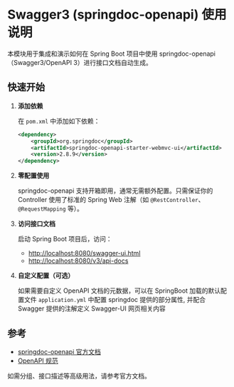 # Swagger3 (springdoc-openapi) 使用说明

本模块用于集成和演示如何在 Spring Boot 项目中使用 springdoc-openapi（Swagger3/OpenAPI 3）进行接口文档自动生成。

## 快速开始

1. **添加依赖**

    在 `pom.xml` 中添加如下依赖：

    ```xml
    <dependency>
        <groupId>org.springdoc</groupId>
        <artifactId>springdoc-openapi-starter-webmvc-ui</artifactId>
        <version>2.8.9</version>
    </dependency>
    ```

2. **零配置使用**

    springdoc-openapi 支持开箱即用，通常无需额外配置。只需保证你的 Controller 使用了标准的 Spring Web 注解（如 `@RestController`、`@RequestMapping` 等）。

3. **访问接口文档**

    启动 Spring Boot 项目后，访问：

    - [http://localhost:8080/swagger-ui.html](http://localhost:8080/swagger-ui.html)
    - [http://localhost:8080/v3/api-docs](http://localhost:8080/v3/api-docs)

4. **自定义配置（可选）**

    如果需要自定义 OpenAPI 文档的元数据，可以在 SpringBoot 加载的默认配置文件 `application.yml` 中配置 springdoc 提供的部分属性, 并配合 Swagger 提供的注解定义 Swagger-UI 网页相关内容

## 参考

-   [springdoc-openapi 官方文档](https://springdoc.org/)
-   [OpenAPI 规范](https://swagger.io/specification/)

如需分组、接口描述等高级用法，请参考官方文档。

